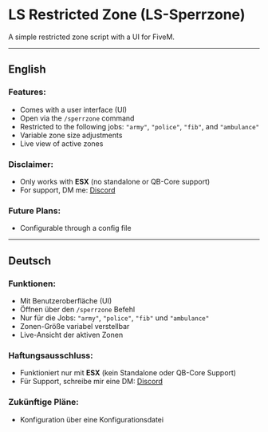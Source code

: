 # LS Restricted Zone (LS-Sperrzone)  
A simple restricted zone script with a UI for FiveM.

---

## English

### Features:
- Comes with a user interface (UI)
- Open via the `/sperrzone` command
- Restricted to the following jobs: `"army"`, `"police"`, `"fib"`, and `"ambulance"`
- Variable zone size adjustments
- Live view of active zones

### Disclaimer:
- Only works with **ESX** (no standalone or QB-Core support)
- For support, DM me: [Discord](https://discordapp.com/users/1144356480968040469)

### Future Plans:
- Configurable through a config file


---

## Deutsch

### Funktionen:
- Mit Benutzeroberfläche (UI)
- Öffnen über den `/sperrzone` Befehl
- Nur für die Jobs: `"army"`, `"police"`, `"fib"` und `"ambulance"`
- Zonen-Größe variabel verstellbar
- Live-Ansicht der aktiven Zonen

### Haftungsausschluss:
- Funktioniert nur mit **ESX** (kein Standalone oder QB-Core Support)
- Für Support, schreibe mir eine DM: [Discord](https://discordapp.com/users/1144356480968040469)

### Zukünftige Pläne:
- Konfiguration über eine Konfigurationsdatei
